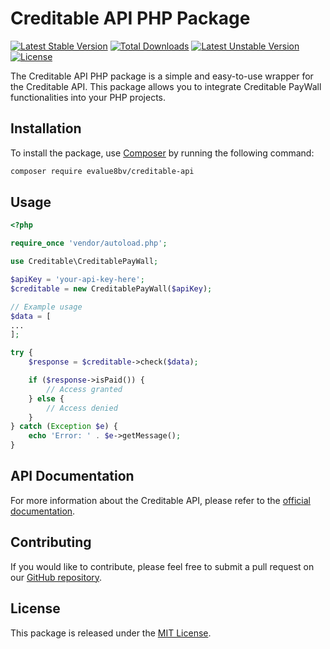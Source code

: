 # Creditable API PHP Package

[![Latest Stable Version](https://poser.pugx.org/evalue8bv/creditable-api/v)](https://packagist.org/packages/evalue8bv/creditable-api)
[![Total Downloads](https://poser.pugx.org/evalue8bv/creditable-api/downloads)](https://packagist.org/packages/evalue8bv/creditable-api)
[![Latest Unstable Version](https://poser.pugx.org/evalue8bv/creditable-api/v/unstable)](https://packagist.org/packages/evalue8bv/creditable-api)
[![License](https://poser.pugx.org/evalue8bv/creditable-api/license)](https://packagist.org/packages/evalue8bv/creditable-api)

The Creditable API PHP package is a simple and easy-to-use wrapper for the Creditable API. This package allows you to integrate Creditable PayWall functionalities into your PHP projects.

## Installation

To install the package, use [Composer](https://getcomposer.org/) by running the following command:

```sh
composer require evalue8bv/creditable-api
```

## Usage

```php
<?php

require_once 'vendor/autoload.php';

use Creditable\CreditablePayWall;

$apiKey = 'your-api-key-here';
$creditable = new CreditablePayWall($apiKey);

// Example usage
$data = [
...
];

try {
    $response = $creditable->check($data);

    if ($response->isPaid()) {
        // Access granted
    } else {
        // Access denied
    }
} catch (Exception $e) {
    echo 'Error: ' . $e->getMessage();
}

```

## API Documentation

For more information about the Creditable API, please refer to the [official documentation](https://www.creditable.news/en/integration-manual).

## Contributing

If you would like to contribute, please feel free to submit a pull request on our [GitHub repository](https://github.com/eValue8bv/creditable-api).

## License

This package is released under the [MIT License](https://opensource.org/licenses/MIT).
```
